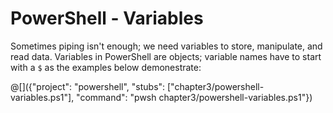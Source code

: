 # PowerShell - Variables

Sometimes piping isn't enough; we need variables to store, manipulate, and read
data. Variables in PowerShell are objects; variable names have to start with
a `$` as the examples below demonestrate:

@[]({"project": "powershell", "stubs": ["chapter3/powershell-variables.ps1"], "command": "pwsh chapter3/powershell-variables.ps1"})
